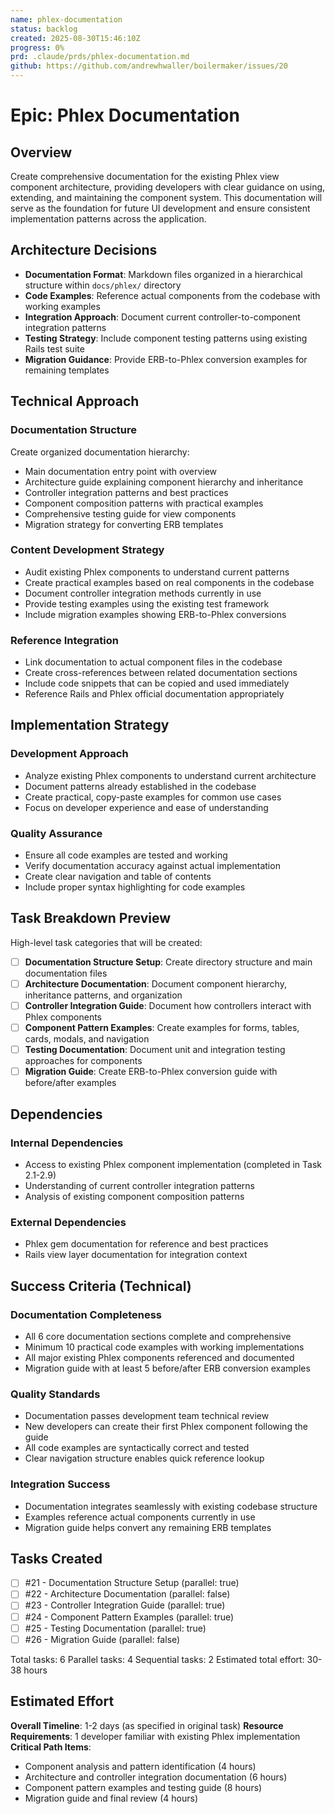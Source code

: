 ```yaml
---
name: phlex-documentation
status: backlog
created: 2025-08-30T15:46:10Z
progress: 0%
prd: .claude/prds/phlex-documentation.md
github: https://github.com/andrewhwaller/boilermaker/issues/20
---
```


# Epic: Phlex Documentation

## Overview

Create comprehensive documentation for the existing Phlex view component architecture, providing developers with clear guidance on using, extending, and maintaining the component system. This documentation will serve as the foundation for future UI development and ensure consistent implementation patterns across the application.

## Architecture Decisions

- **Documentation Format**: Markdown files organized in a hierarchical structure within `docs/phlex/` directory
- **Code Examples**: Reference actual components from the codebase with working examples
- **Integration Approach**: Document current controller-to-component integration patterns
- **Testing Strategy**: Include component testing patterns using existing Rails test suite
- **Migration Guidance**: Provide ERB-to-Phlex conversion examples for remaining templates

## Technical Approach

### Documentation Structure
Create organized documentation hierarchy:
- Main documentation entry point with overview
- Architecture guide explaining component hierarchy and inheritance
- Controller integration patterns and best practices
- Component composition patterns with practical examples
- Comprehensive testing guide for view components
- Migration strategy for converting ERB templates

### Content Development Strategy
- Audit existing Phlex components to understand current patterns
- Create practical examples based on real components in the codebase
- Document controller integration methods currently in use
- Provide testing examples using the existing test framework
- Include migration examples showing ERB-to-Phlex conversions

### Reference Integration
- Link documentation to actual component files in the codebase
- Create cross-references between related documentation sections
- Include code snippets that can be copied and used immediately
- Reference Rails and Phlex official documentation appropriately

## Implementation Strategy

### Development Approach
- Analyze existing Phlex components to understand current architecture
- Document patterns already established in the codebase
- Create practical, copy-paste examples for common use cases
- Focus on developer experience and ease of understanding

### Quality Assurance
- Ensure all code examples are tested and working
- Verify documentation accuracy against actual implementation
- Create clear navigation and table of contents
- Include proper syntax highlighting for code examples

## Task Breakdown Preview

High-level task categories that will be created:
- [ ] **Documentation Structure Setup**: Create directory structure and main documentation files
- [ ] **Architecture Documentation**: Document component hierarchy, inheritance patterns, and organization
- [ ] **Controller Integration Guide**: Document how controllers interact with Phlex components
- [ ] **Component Pattern Examples**: Create examples for forms, tables, cards, modals, and navigation
- [ ] **Testing Documentation**: Document unit and integration testing approaches for components
- [ ] **Migration Guide**: Create ERB-to-Phlex conversion guide with before/after examples

## Dependencies

### Internal Dependencies
- Access to existing Phlex component implementation (completed in Task 2.1-2.9)
- Understanding of current controller integration patterns
- Analysis of existing component composition patterns

### External Dependencies
- Phlex gem documentation for reference and best practices
- Rails view layer documentation for integration context

## Success Criteria (Technical)

### Documentation Completeness
- All 6 core documentation sections complete and comprehensive
- Minimum 10 practical code examples with working implementations
- All major existing Phlex components referenced and documented
- Migration guide with at least 5 before/after ERB conversion examples

### Quality Standards
- Documentation passes development team technical review
- New developers can create their first Phlex component following the guide
- All code examples are syntactically correct and tested
- Clear navigation structure enables quick reference lookup

### Integration Success
- Documentation integrates seamlessly with existing codebase structure
- Examples reference actual components currently in use
- Migration guide helps convert any remaining ERB templates

## Tasks Created
- [ ] #21 - Documentation Structure Setup (parallel: true)
- [ ] #22 - Architecture Documentation (parallel: false)
- [ ] #23 - Controller Integration Guide (parallel: true)
- [ ] #24 - Component Pattern Examples (parallel: true)
- [ ] #25 - Testing Documentation (parallel: true)
- [ ] #26 - Migration Guide (parallel: false)

Total tasks: 6
Parallel tasks: 4
Sequential tasks: 2
Estimated total effort: 30-38 hours

## Estimated Effort

**Overall Timeline**: 1-2 days (as specified in original task)
**Resource Requirements**: 1 developer familiar with existing Phlex implementation
**Critical Path Items**: 
- Component analysis and pattern identification (4 hours)
- Architecture and controller integration documentation (6 hours)  
- Component pattern examples and testing guide (8 hours)
- Migration guide and final review (4 hours)